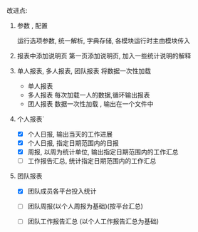 改进点:

1. 参数 , 配置

    运行选项参数, 统一解析, 字典存储, 各模块运行时主由模块传入

2. 报表中添加说明页
    第一页添加说明页, 加入一些统计说明的解释

3. 单人报表, 多人报表, 团队报表    将数据一次性加载
   - 单人报表
   - 多人报表  每次加载一人的数据,循环输出报表
   - 团人报表 数据一次性加载 , 输出在一个文件中

4. 个人报表`
    - [x] 个人日报, 输出当天的工作进展
    - [x] 个人日报, 指定日期范围内的日报
    - [x] 周报, 以周为统计单位, 输出指定日期范围内的工作汇总
    - [ ] 工作报告汇总, 统计指定日期范围内的工作汇总

5. 团队报表
    - [x] 团队成员各平台投入统计
    - [ ] 团队周报(以个人周报为基础)(按平台汇总) 
    - [ ] 团队工作报告汇总 (以个人工作报告汇总为基础) 



